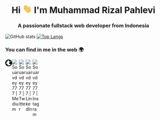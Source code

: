 
<h1 align="center">Hi  <img src="https://raw.githubusercontent.com/ABSphreak/ABSphreak/master/gifs/Hi.gif" width="30px"> I'm Muhammad Rizal Pahlevi</h1>
<h3 align="center">A passionate fullstack web developer from Indonesia</h3>


![GitHub stats](https://github-readme-stats.vercel.app/api?username=rizalpahlevii&show_icons=true&hide_border=true)
[![Top Langs](https://github-readme-stats.vercel.app/api/top-langs/?username=rizalpahlevii)](https://github.com/rizalpahlevii/rizalpahlevii)


### You can find in me in the web 🌍
[<img align="left" alt="Souarvdey777" width="22px" src="https://raw.githubusercontent.com/iconic/open-iconic/master/svg/globe.svg" />][website]
[<img align="left" alt="Souarvdey777 | Medium" width="22px" src="https://cdn.jsdelivr.net/npm/simple-icons@v3/icons/medium.svg" />][medium]
[<img align="left" alt="Souarvdey777 | Twitter" width="22px" src="https://cdn.jsdelivr.net/npm/simple-icons@v3/icons/twitter.svg" />][twitter]
[<img align="left" alt="Souarvdey777 | LinkedIn" width="22px" src="https://cdn.jsdelivr.net/npm/simple-icons@v3/icons/linkedin.svg" />][linkedin]
[<img align="left" alt="Souarvdey777 | Instagram" width="22px" src="https://cdn.jsdelivr.net/npm/simple-icons@v3/icons/instagram.svg" />][instagram]


[website]: https://rizal.dev
[twitter]: https://twitter.com/rizalpahlevii
[youtube]: https://youtube.com/
[instagram]: https://www.instagram.com/rizalpahlevi/
[linkedin]: https://www.linkedin.com/in/rizalpahlevii/
[medium]: https://medium.com/@rizalpahlevii/
